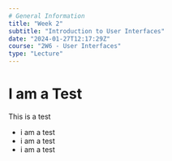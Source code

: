```yaml
---
# General Information
title: "Week 2"
subtitle: "Introduction to User Interfaces"
date: "2024-01-27T12:17:29Z"
course: "2W6 - User Interfaces"
type: "Lecture"
---
```


# I am a Test

This is a test

- i am a test
- i am a test
- i am a test
